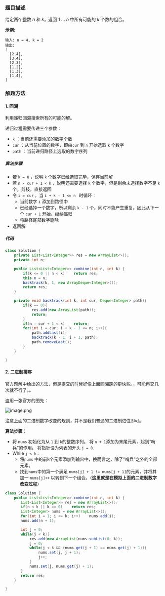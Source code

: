 ### 题目描述

给定两个整数 *n* 和 *k*，返回 1 ... *n* 中所有可能的 *k* 个数的组合。

**示例:**

```
输入: n = 4, k = 2
输出:
[
  [2,4],
  [3,4],
  [2,3],
  [1,2],
  [1,3],
  [1,4],
]
```

### 解题方法

#### 1. 回溯

利用递归回溯搜索所有的可能的解。

递归过程需要传递三个参数：

- `k` ：当前还需要添加的数字个数
- `cur` ：从当前位置的数字，即由`cur` 到 `n` 开始选取 `k` 个数字
- `path` ：当前递归路径上选取的数字序列

##### 算法步骤

- 若 `k = 0` ，说明 `k` 个数字已经选取完毕，保存当前解
- 若 `n - cur + 1 < k` ，说明还需要选择 `k` 个数字，但是剩余未选择数字不足 `k` 个，剪枝，直接返回
- 令 `i = cur` ，当 `i + k - 1 <= n ` 时循环：
  - 当前数字 `i` 添加到路径中
  - 已经选择一个数字，所以剩余 `k - 1` 个，同时不能产生重复，因此从下一个 `cur + 1` 开始，继续递归
  - 将路径尾部数字删除
- 返回解

##### 代码

```java
class Solution {
    private List<List<Integer>> res = new ArrayList<>(); 
    private int n;

    public List<List<Integer>> combine(int n, int k) {
        if(k <= 0 || n < k)    return res;
        this.n = n;
        backtrack(k, 1, new ArrayDeque<Integer>());
        return res;
    }

    private void backtrack(int k, int cur, Deque<Integer> path){
        if(k == 0){
            res.add(new ArrayList(path));
            return;
        }
        if(n - cur + 1 < k)    return;
        for(int i = cur; i + k - 1 <= n; i++){
            path.addLast(i);
            backtrack(k - 1, i + 1, path);
            path.removeLast();
        }
    }

}
```

#### 2. 二进制排序

官方题解中给出的方法，但是提交的时候好像上面回溯跑的更快些。。可能再交几次就不行了。。

盗用一张官方的图先：

![image.png](https://pic.leetcode-cn.com/ab26203eb768a3153fe704cfee97158429d08e886f7e5b453b2256ee658f0598-image.png)

注意上面的二进制数字改变的规则，并不是我们普通的二进制进位即可。

**算法步骤：**

- 将 `nums` 初始化为从 `1` 到 `k`的整数序列。 将 `n + 1`添加为末尾元素，起到“哨兵”的作用。
  将指针设为列表的开头 `j = 0`.
- While `j < k` :
  - 将`nums` 中的前k个元素添加到输出中，换而言之，除了“哨兵”之外的全部元素。
  - 找到`nums`中的第一个满足 `nums[j] + 1 != nums[j + 1]`的元素，并将其加一
    `nums[j]++` 以转到下一个组合。（**这里就是在模拟上面的二进制数字改变过程**）

```java
class Solution {
    public List<List<Integer>> combine(int n, int k) {
       List<List<Integer>> res = new ArrayList<>();
       if(n < k || k == 0)    return res;
       List<Integer> nums = new ArrayList<>();
       for(int i = 1; i <= k; i++)    nums.add(i);
       nums.add(n + 1);

       int j = 0;
       while(j < k){
           res.add(new ArrayList(nums.subList(0, k));
           j = 0;
           while(j < k && (nums.get(j + 1) == nums.get(j) + 1)){
               nums.set(j, j + 1);
               j++;
           }
           nums.set(j, nums.get(j) + 1);
       }
       return res;
    }

}
```

